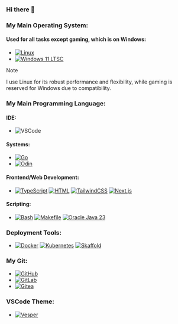 ### Hi there 👋

### My Main Operating System:

#### **Used for all tasks except gaming, which is on Windows:**

- [![Linux](https://img.shields.io/badge/Linux-FCC624?style=flat-square&logo=linux&logoColor=black)](https://www.kernel.org)  
- [![Windows 11 LTSC](https://img.shields.io/badge/Windows%2011%20LTSC-08a1f7?style=flat-square&logo=quarto&logoColor=white)](https://www.microsoft.com/windows/)

> [!NOTE]  
> I use Linux for its robust performance and flexibility, while gaming is reserved for Windows due to compatibility.

### My Main Programming Language:

#### IDE:
- ![VSCode](https://img.shields.io/badge/VSCode-0086d1?style=flat&logo=internetcomputer&logoColor=white) 

#### Systems:

- [![Go](https://img.shields.io/badge/Go-00ADD8?style=flat-square&logo=go&logoColor=white)](https://go.dev)
- [![Odin](https://img.shields.io/badge/Odin-63A9DC.svg?style=flat-square&logo=odin&logoColor=white)](https://odin-lang.org/)
  
#### Frontend/Web Development:

- [![TypeScript](https://img.shields.io/badge/TypeScript-007ACC?style=flat&logo=typescript&logoColor=white)](https://www.typescriptlang.org)
  [![HTML](https://img.shields.io/badge/HTML-E34F26?style=flat&logo=html5&logoColor=white)](https://developer.mozilla.org/en-US/docs/Web/HTML)
  [![TailwindCSS](https://img.shields.io/badge/TailwindCSS-06B6D4?style=flat&logo=tailwind-css&logoColor=white)](https://tailwindcss.com)
  [![Next.js](https://img.shields.io/badge/Next.js-000000?style=flat&logo=next.js&logoColor=white)](https://nextjs.org)

#### Scripting:

- [![Bash](https://img.shields.io/badge/Bash-4EAA25?style=flat-square&logo=gnu-bash&logoColor=white)](https://www.gnu.org/software/bash/)
  [![Makefile](https://img.shields.io/badge/Makefile-427819?style=flat-square&logo=make&logoColor=white)](https://www.gnu.org/software/make/) 
  [![Oracle Java 23](https://img.shields.io/badge/Oracle%20Java%2023-ED8B00?style=flat-square&logo=openjdk&logoColor=white)](https://www.oracle.com/java/)

### Deployment Tools:

- [![Docker](https://img.shields.io/badge/Docker-2496ED?style=flat&logo=docker&logoColor=white)](https://www.docker.com)
 [![Kubernetes](https://img.shields.io/badge/Kubernetes-326CE5?style=flat&logo=kubernetes&logoColor=white)](https://kubernetes.io) 
 [![Skaffold](https://img.shields.io/badge/Skaffold-008BB9?style=flat&logo=skaffold&logoColor=white)](https://skaffold.dev)
  

### My Git:

- [![GitHub](https://img.shields.io/badge/GitHub-181717?style=flat&logo=github&logoColor=white)](https://github.com/rifk7s) 
- [![GitLab](https://img.shields.io/badge/GitLab-FC6D26?style=flat&logo=gitlab&logoColor=white)](https://gitlab.com)
- [![Gitea](https://img.shields.io/badge/Gitea-609926?style=flat&logo=gitea&logoColor=white)](https://gitea.io)

### VSCode Theme:

- [![Vesper](https://img.shields.io/badge/VSCode%20Theme-Vesper-1E1E1E?style=flat)](https://marketplace.visualstudio.com/items?itemName=raunofreiberg.vesper)

